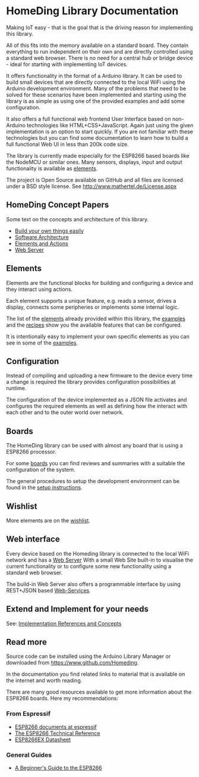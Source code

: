 # HomeDing Library Documentation

Making IoT easy - that is the goal that is the driving reason for implementing this library.

All of this fits into the memory available on a standard board.
They contain everything to run independent on their own and are directly controlled using a standard web browser.
There is no need for a central hub or bridge device - ideal for starting with implementing IoT devices.

It offers functionality in the format of a Arduino library.
It can be used to build small devices that are directly connected to the local WiFi using the Arduino development environment.
Many of the problems that need to be solved for these scenarios have been implemented and starting using the library is as simple
as using one of the provided examples and add some configuration.

It also offers a full functional web frontend User Interface based on non-Arduino technologies like HTML+CSS+JavaScript.
Again just using the given implementation is an option to start quickly.
If you are not familiar with these technologies but you can find some documentation to learn how to build a full functional Web UI in less than 200k code size. 

The library is currently made especially for the ESP8266 based boards like the NodeMCU or similar ones.
Many sensors, displays, input and output functionality is available as [elements](elements).

The project is Open Source available on GitHub and all files are licensed under a BSD style license.
See http://www.mathertel.de/License.aspx


## HomeDing Concept Papers

Some text on the concepts and architecture of this library.

- [Build your own things easily](/concepts/paper01)
- [Software Architecture](/concepts/paper02)
- [Elements and Actions](/concepts/paper03)
- [Web Server](concepts/paper04.md)


## Elements

Elements are the functional blocks for building and configuring a device and they interact using actions.

Each element supports a unique feature, e.g. reads a sensor, drives a display, connects some peripheries or implements some internal logic.

The list of the [elements](elements.md) already provided within this library, the [examples](examples.md) and the [recipes](recipes.md) show you the available features that can be configured.

It is intentionally easy to implement your own specific elements as you can see in some of the [examples](examples).


## Configuration

Instead of compiling and uploading a new firmware to the device every time a change is required the library provides configuration possibilities at runtime.

The configuration of the device implemented as a JSON file activates and configures the required elements as well as defining how the interact with each other and to the outer world over network.


## Boards

The HomeDing library can be used with almost any board that is using a ESP8266 processor.

For some [boards](boards.md) you can find reviews and summaries with a suitable the configuration of the system.

The general procedures to setup the development environment can be found in the [setup instructions](examples/setup).


## Wishlist

More elements are on the [wishlist](wishlist).


## Web interface

Every device based on the Homeding library is connected to the local WiFi network and has a [Web Server](concepts/paper04.md)
With a small Web Site built-in to visualise the current functionality or to configure some new functionality using a standard web browser. 

The build-in Web Server also offers a programmable interface by using REST+JSON based [Web-Services](webservices.md).


## Extend and Implement for your needs

See: [Implementation References and Concepts](implementation)


## Read more

Source code can be installed using the Arduino Library Manager or downloaded from <https://www.github.com/Homeding>.

In the documentation you find related links to material that is available on the internet and worth reading.

There are many good resources available to get more information about the ESP8266 boards. Here my recommendations:

### From Espressif
* [ESP8266 documents at espressif](https://www.espressif.com/en/support/download/documents?keys=ESP8266)
* [The ESP8266 Technical Reference](https://www.espressif.com/sites/default/files/documentation/esp8266-technical_reference_en.pdf)
* [ESP8266EX Datasheet](https://www.espressif.com/sites/default/files/documentation/0a-esp8266ex_datasheet_en.pdf)

### General Guides
* [A Beginner's Guide to the ESP8266](https://tttapa.github.io/ESP8266/Chap01%20-%20ESP8266.html)